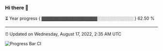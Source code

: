 ### Hi there 👋

⏳ Year progress { ▓▓▓▓▓▓▓▓▓▓▓▓▓▓▓▓▓▓░░░░░░░░░░░░ } 62.50 %

---

⏰ Updated on Wednesday, August 17, 2022, 2:35 AM UTC

![Progress Bar CI](https://github.com/arthurbuhl/arthurbuhl/workflows/Progress%20Bar%20CI/badge.svg)
